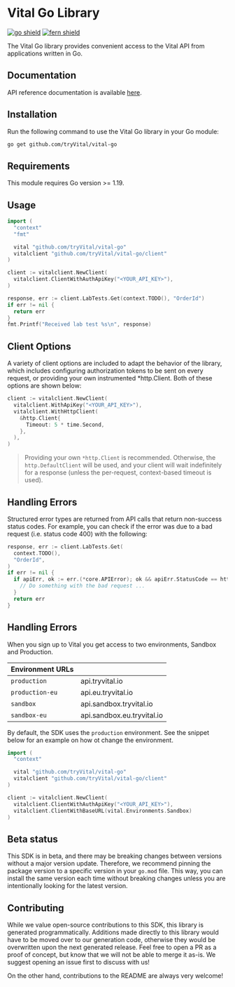 # Vital Go Library

[![go shield](https://img.shields.io/badge/go-docs-blue)](https://pkg.go.dev/github.com/fern-vital/vital-go)
[![fern shield](https://img.shields.io/badge/%F0%9F%8C%BF-SDK%20generated%20by%20Fern-brightgreen)](https://github.com/fern-api/fern)

The Vital Go library provides convenient access to the Vital API from applications written in Go.

## Documentation

API reference documentation is available [here](https://docs.tryvital.io/home/welcome).

## Installation

Run the following command to use the Vital Go library in your Go module:

```sh
go get github.com/tryVital/vital-go
```
## Requirements

This module requires Go version >= 1.19.

## Usage

```go
import (
  "context"
  "fmt"

  vital "github.com/tryVital/vital-go"
  vitalclient "github.com/tryVital/vital-go/client"
)

client := vitalclient.NewClient(
  vitalclient.ClientWithAuthApiKey("<YOUR_API_KEY>"),
)

response, err := client.LabTests.Get(context.TODO(), "OrderId")
if err != nil {
  return err
}
fmt.Printf("Received lab test %s\n", response)
```

## Client Options
A variety of client options are included to adapt the behavior of the library, which includes configuring authorization tokens to be sent on every request, or providing your own instrumented *http.Client. Both of these options are shown below:

```go
client := vitalclient.NewClient(
  vitalclient.WithApiKey("<YOUR_API_KEY>"),
  vitalclient.WithHttpClient(
    &http.Client{
      Timeout: 5 * time.Second,
    },
  ),
)
```

> Providing your own `*http.Client` is recommended. Otherwise, the `http.DefaultClient` will be used,
> and your client will wait indefinitely for a response (unless the per-request, context-based timeout
> is used).

## Handling Errors

Structured error types are returned from API calls that return non-success status codes. For example,
you can check if the error was due to a bad request (i.e. status code 400) with the following:

```go
response, err := client.LabTests.Get(
  context.TODO(),
  "OrderId",
)
if err != nil {
  if apiErr, ok := err.(*core.APIError); ok && apiErr.StatusCode == http.StatusBadRequest {
    // Do something with the bad request ...
  }
  return err
}
```

## Handling Errors

When you sign up to Vital you get access to two environments, Sandbox and Production.

| Environment URLs |                            |
| ---------------- | -------------------------- |
| `production`     | api.tryvital.io            |
| `production-eu`  | api.eu.tryvital.io         |
| `sandbox`        | api.sandbox.tryvital.io    |
| `sandbox-eu`     | api.sandbox.eu.tryvital.io |

By default, the SDK uses the `production` environment. See the snippet below
for an example on how ot change the environment.

```go
import (
  "context"

  vital "github.com/tryVital/vital-go"
  vitalclient "github.com/tryVital/vital-go/client"
)

client := vitalclient.NewClient(
  vitalclient.ClientWithAuthApiKey("<YOUR_API_KEY>"),
  vitalclient.ClientWithBaseURL(vital.Environments.Sandbox)
)
```

## Beta status

This SDK is in beta, and there may be breaking changes between versions without a major version update.
Therefore, we recommend pinning the package version to a specific version in your `go.mod` file. This way,
you can install the same version each time without breaking changes unless you are intentionally looking
for the latest version.

## Contributing

While we value open-source contributions to this SDK, this library is generated programmatically. Additions
made directly to this library would have to be moved over to our generation code, otherwise they would be
overwritten upon the next generated release. Feel free to open a PR as a proof of concept, but know that we
will not be able to merge it as-is. We suggest opening an issue first to discuss with us!

On the other hand, contributions to the README are always very welcome!
